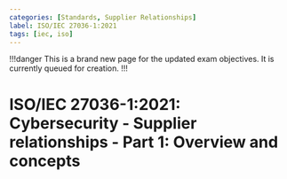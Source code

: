 ```yaml
---
categories: [Standards, Supplier Relationships]
label: ISO/IEC 27036-1:2021
tags: [iec, iso]
---
```


!!!danger
This is a brand new page for the updated exam objectives. It is currently queued for creation.
!!!

# ISO/IEC 27036-1:2021: Cybersecurity - Supplier relationships - Part 1: Overview and concepts